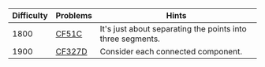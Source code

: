 | Difficulty | Problems | Hints |
| -------- | -------- | -------- |
| 1800 | [CF51C](https://codeforces.com/problemset/problem/51/C) | It's just about separating the points into three segments. |
| 1900 | [CF327D](https://codeforces.com/problemset/problem/327/D) | Consider each connected component. |